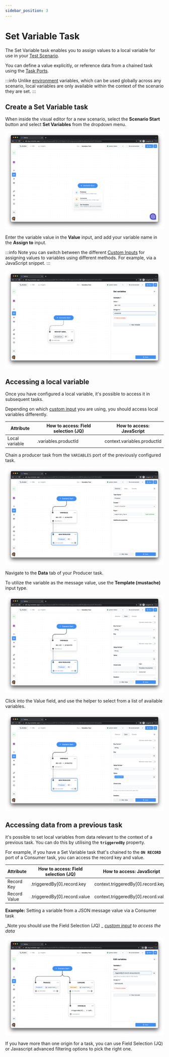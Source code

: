 ```yaml
---
sidebar_position: 3
---
```


# Set Variable Task

The Set Variable task enables you to assign values to a local variable for use in your [Test Scenario](../test-scenarios).&#x20;

You can define a value explicitly, or reference data from a chained task using the [Task Ports](task-ports).&#x20;

:::info
Unlike [environment](../../environments/) variables, which can be used globally across any scenario, local variables are only available within the context of the scenario they are set.
:::

## Create a Set Variable task

When inside the visual editor for a new scenario, select the **Scenario Start** button and select **Set Variables** from the dropdown menu.

![](<../../../assets/image (154).png>)

Enter the variable value in the **Value** input, and add your variable name in the **Assign to** input.

:::info
Note you can switch between the different [Custom Inputs](/testing/features/custom-inputs) for assigning values to variables using different methods. For example, via a JavaScript snippet.&#x20;
:::

![](<../../../assets/image (4) (1).png>)

## **Accessing a local variable**

Once you have configured a local variable, it's possible to access it in subsequent tasks.

Depending on which [custom input](/testing/features/custom-inputs) you are using, you should access local variables differently.

| Attribute      | How to access: Field selection (JQ) | How to access: JavaScript   |
| -------------- | ----------------------------------- | --------------------------- |
| Local variable | .variables.productId                | context.variables.productId |

Chain a producer task from the `VARIABLES` port of the previously configured task.&#x20;

![](<../../../assets/image (120).png>)

Navigate to the **Data** tab of your Producer task.

To utilize the variable as the message value, use the **Template (mustache)** input type.

![](<../../../assets/image (117).png>)

Click into the Value field, and use the helper to select from a list of available variables.&#x20;

![](<../../../assets/image (116).png>)

## Accessing data from a previous task

it's possible to set local variables from data relevant to the context of a previous task. You can do this by utilising the **`triggeredBy`** property.

For example, if you have a Set Variable task that's chained to the **`ON RECORD`** port of a Consumer task, you can access the record key and value.

| Attribute    | How to access: Field selection (JQ) | How to access: JavaScript            |
| ------------ | ----------------------------------- | ------------------------------------ |
| Record Key   | .triggeredBy\[0].record.key         | context.triggeredBy\[0].record.key   |
| Record Value | .triggeredBy\[0].record.value       | context.triggeredBy\[0].record.value |

**Example:** Setting a variable from a JSON message value via a Consumer task

_Note you should use the Field Selection (JQ) _ [_custom input_](/testing/features/custom-inputs) _to access the data_

![](<../../../assets/image (47).png>)

If you have more than one origin for a task, you can use Field Selection (JQ) or Javascript advanced filtering options to pick the right one.&#x20;
